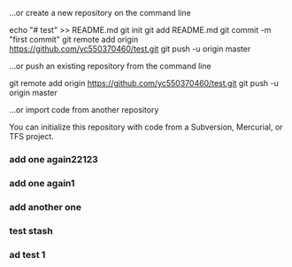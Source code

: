 …or create a new repository on the command line

echo "# test" >> README.md
git init
git add README.md
git commit -m "first commit"
git remote add origin https://github.com/yc550370460/test.git
git push -u origin master

…or push an existing repository from the command line

git remote add origin https://github.com/yc550370460/test.git
git push -u origin master

…or import code from another repository

You can initialize this repository with code from a Subversion, Mercurial, or TFS project.

### add one again22123
### add one again1
### add another one
### test stash
### ad test 1